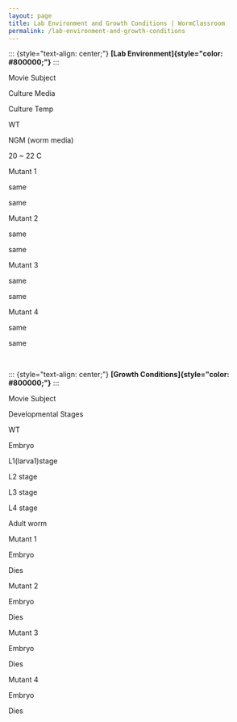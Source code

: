 ```yaml
---
layout: page
title: Lab Environment and Growth Conditions | WormClassroom
permalink: /lab-environment-and-growth-conditions
---
```

<div>

::: {style="text-align: center;"}
**[Lab Environment]{style="color: #800000;"}**
:::

</div>

<div>

Movie Subject

</div>

<div>

Culture Media

</div>

<div>

Culture Temp

</div>

<div>

WT

</div>

<div>

NGM (worm media)

</div>

<div>

20 \~ 22 C

</div>

<div>

Mutant 1

</div>

<div>

same

</div>

<div>

same

</div>

<div>

Mutant 2

</div>

<div>

same

</div>

<div>

same

</div>

<div>

Mutant 3

</div>

<div>

same

</div>

<div>

same

</div>

<div>

Mutant 4

</div>

<div>

same

</div>

<div>

same

</div>

 

::: {style="text-align: center;"}
**[Growth Conditions]{style="color: #800000;"}**
:::

<div>

Movie Subject

</div>

<div>

Developmental Stages

</div>

<div>

WT

</div>

<div>

Embryo

</div>

<div>

L1(larva1)stage

</div>

<div>

L2 stage

</div>

<div>

L3 stage

</div>

<div>

L4 stage

</div>

<div>

Adult worm

</div>

<div>

Mutant 1

</div>

<div>

Embryo

</div>

<div>

Dies

</div>

<div>

Mutant 2

</div>

<div>

Embryo

</div>

<div>

Dies

</div>

<div>

Mutant 3

</div>

<div>

Embryo

</div>

<div>

Dies

</div>

<div>

Mutant 4

</div>

<div>

Embryo

</div>

<div>

Dies

</div>
